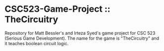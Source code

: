 # CSC523-Game-Project :: TheCircuitry
Repository for Matt Bessler's and Irteza Syed's game project for CSC 523 (Serious Game Development). The name for the game is "TheCircuitry" and it teaches boolean circuit logic.
